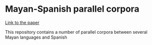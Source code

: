 # Mayan-Spanish parallel corpora

[Link to the paper](https://arxiv.org/abs/2404.07673v1)

This repository contains a number of parallel corpora between several Mayan languages and Spanish
